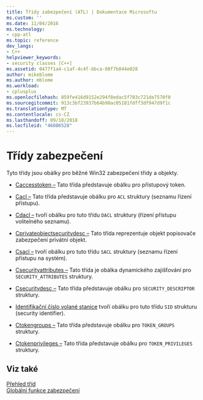 ```yaml
---
title: Třídy zabezpečení (ATL) | Dokumentace Microsoftu
ms.custom: ''
ms.date: 11/04/2016
ms.technology:
- cpp-atl
ms.topic: reference
dev_langs:
- C++
helpviewer_keywords:
- security classes [C++]
ms.assetid: 0477f1a4-c1af-4c4f-bbca-08f7b844e028
author: mikeblome
ms.author: mblome
ms.workload:
- cplusplus
ms.openlocfilehash: 859fe416d9152e294f8edac5f703c721de7570f0
ms.sourcegitcommit: 913c3bf23937b64b90ac05181fdff3df947d9f1c
ms.translationtype: MT
ms.contentlocale: cs-CZ
ms.lasthandoff: 09/18/2018
ms.locfileid: "46086528"
---
```

# <a name="security-classes"></a>Třídy zabezpečení

Tyto třídy jsou obálky pro běžné Win32 zabezpečení třídy a objekty.

- [Caccesstoken –](../atl/reference/caccesstoken-class.md) Tato třída představuje obálku pro přístupový token.

- [Cacl –](../atl/reference/cacl-class.md) Tato třída představuje obálku pro `ACL` struktury (seznamu řízení přístupu).

- [Cdacl –](../atl/reference/cdacl-class.md) tvoří obálku pro tuto třídu `DACL` struktury (řízení přístupu volitelného seznamu).

- [Cprivateobjectsecuritydesc –](../atl/reference/cprivateobjectsecuritydesc-class.md) Tato třída reprezentuje objekt popisovače zabezpečení privátní objekt.

- [Csacl –](../atl/reference/csacl-class.md) tvoří obálku pro tuto třídu `SACL` struktury (seznamu řízení přístupu na systém).

- [Csecurityattributes –](../atl/reference/csecurityattributes-class.md) Tato třída je obálka dynamického zajišťování pro `SECURITY_ATTRIBUTES` struktury.

- [Csecuritydesc –](../atl/reference/csecuritydesc-class.md) Tato třída představuje obálku pro `SECURITY_DESCRIPTOR` struktury.

- [Identifikační číslo volané stanice](../atl/reference/csid-class.md) tvoří obálku pro tuto třídu `SID` strukturu (security identifier).

- [Ctokengroups –](../atl/reference/ctokengroups-class.md) Tato třída představuje obálku pro `TOKEN_GROUPS` struktury.

- [Ctokenprivileges –](../atl/reference/ctokenprivileges-class.md) Tato třída představuje obálku pro `TOKEN_PRIVILEGES` struktury.

## <a name="see-also"></a>Viz také

[Přehled tříd](../atl/atl-class-overview.md)<br/>
[Globální funkce zabezpečení](../atl/reference/security-global-functions.md)

